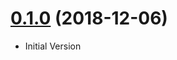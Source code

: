 <a name="0.1.0"></a>

# [0.1.0](https://github.com/Shinigami92/star-citizen-trade-market-frontend/compare/v0.1.0...v0.1.0) (2018-12-06)

-   Initial Version
